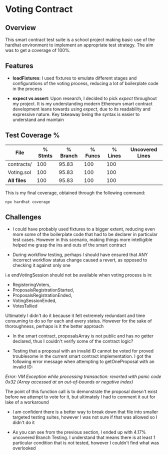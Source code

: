 # Voting Contract

## Overview

This smart contract test suite is a school project making basic use of the hardhat environment to implement an appropriate test strategy.
The aim was to get a coverage of 100%.

## Features

- **loadFixtures**: I used fixtures to emulate different stages and configurations of the voting process, reducing a lot of boilerplate code in the process

- **expect vs assert**: Upon research, I decided to pick _expect_ throughout my project. It is my understanding modern Ethereum smart contract development leans towards using _expect_, due to its readability and expressive nature. Key takeaway being the syntax is easier to understand and maintain

## Test Coverage %

| File          | % Stmts | % Branch | % Funcs | % Lines | Uncovered Lines |
| ------------- | ------- | -------- | ------- | ------- | --------------- |
| contracts/    | 100     | 95.83    | 100     | 100     |                 |
| Voting.sol    | 100     | 95.83    | 100     | 100     |                 |
| **All files** | 100     | 95.83    | 100     | 100     |                 |

This is my final coverage, obtained through the following command:

```shell
npx hardhat coverage
```

## Challenges

- I could have probably used fixtures to a bigger extent, reducing even more some of the boilerplate code that had to be declarer in particular test cases. However in this scenario, making things more intelligible helped me grasp the ins and outs of the smart contract

- During workflow testing, perhaps I should have ensured that ANY incorrect workflow status change caused a revert, as opposed to checking it against only one

i.e endVotingSession should not be available when voting process is in:

- RegisteringVoters,
- ProposalsRegistrationStarted,
- ProposalsRegistrationEnded,
- VotingSessionEnded,
- VotesTallied

Ultimately I didn't do it because it felt extremely redundant and time consuming to do so for each and every status.
However for the sake of thoroughness, perhaps is it the better approach

- In the smart contract, proposalsArray is not public and has no getter declared, thus I couldn't verify some of the contract logic?

- Testing that a proposal with an invalid ID cannot be voted for proved troublesome in the current smart contract implementation. I got the following error message when attempting to getOneProposal with an invalid ID:

_Error: VM Exception while processing transaction: reverted with panic code 0x32 (Array accessed at an out-of-bounds or negative index)_

The point of this function call is to demonstrate the proposal doesn't exist before we attempt to vote for it, but ultimately I had to comment it out for lake of a workaround

- I am confident there is a better way to break down that file into smaller targeted testing suites, however I was not sure if that was allowed so I didn't do it

- As you can see from the previous section, I ended up with 4.17% uncovered Branch Testing. I understand that means there is at least 1 particular condition that is not tested, however I couldn't find what was overlooked
